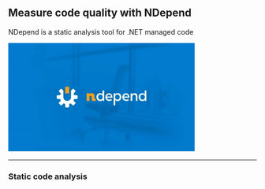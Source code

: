 ## Measure code quality with NDepend

NDepend is a static analysis tool 
for .NET managed code

![NDepend Logo](/images/full_logo.jpg)

---

### Static code analysis
